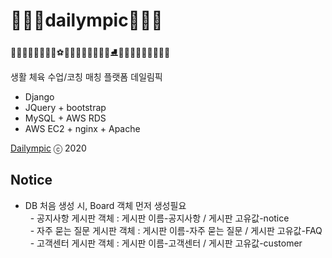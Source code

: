 # 🥇🥈🥉dailympic🥉🥈🥇

🏌️‍♀️🏄‍♂️🏊‍♂️🚴‍♀️⚽🏀🏐🏈🏉🎱🎳🥌⛳⛸🤿🛶🎿🏒🥍🏓🏸🥋🥊

생활 체육 수업/코칭 매칭 플랫폼 데일림픽

- Django
- JQuery + bootstrap
- MySQL + AWS RDS
- AWS EC2 + nginx + Apache

[Dailympic](http://dailympic.com) ⓒ 2020

## Notice
- DB 처음 생성 시, Board 객체 먼저 생성필요
<br>&nbsp;&nbsp;- 공지사항 게시판 객체 : 게시판 이름-공지사항 / 게시판 고유값-notice
<br>&nbsp;&nbsp;- 자주 묻는 질문 게시판 객체 :
게시판 이름-자주 묻는 질문 / 게시판 고유값-FAQ
<br>&nbsp;&nbsp;- 고객센터 게시판 객체 : 게시판 이름-고객센터 / 게시판 고유값-customer